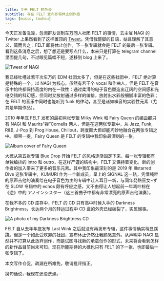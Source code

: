 ```yaml
---
title: 关于 FELT 的杂谈
subtitle: 写在 FELT 宣布即将休止创作后
tags: [music, touhou]
---
```


今天正准备洗澡，忽闻群友谈到车万同人社团 FELT 的事情，去主催 NAGI 的 Twitter 上果然看到了这样置顶的 [Tweet](https://twitter.com/nagi_hoshi/status/1294592855009136641)。凭借我蹩脚的日语，姑且理解了其意义，简而言之：FELT 即将休止创作，下一张专辑就会是 FELT 的最后一张专辑。看到这条消息之后，想了想还是要写点什么，本来只是打算在 telegram channel 里面提几句，不过眼见篇幅不短，遂移到 blog 上来了。

![Tweet of NAGI](https://p.sda1.dev/0/6330847cfd59ce2aa546577125118a34/image.png)

我已经吐槽过若干次车万的 EDM 社团太多了，但是在这些社团中，FELT 绝对算是特殊的一个。以 NAGI 为核心，虽然有若干个 vocal 和作曲人，但是 FELT 在音乐中始终都保持高度的内在一致性：通过柔滑的电子音色塑造出辽阔的空间感和光电交错的科幻感，但同时又放射通过多样的编排，放射出水彩般细腻丰富的色彩；在 FELT 的音乐中同时也能听到 funk 的律动，甚至是诸如噪音的实验性元素（尤其是早期作品）。

2010 年年底 FELT 发布的最初两张专辑 Milky Wink 和 Fairy Queen 的编曲都只有 NAGI 和 Maurits”禅”Cornelis 两人，但是在这两张专辑中，从 Jazz, Funk, R&B, J-Pop 到 Prog House, Chillout，跨度颇大但却能巧妙地融合在两张专辑之中。顺带一提，Fairy Queen 是 FELT 的专辑中我印象最深刻的一张。

![Album cover of Fairy Queen](https://p.sda1.dev/0/ae1780fb3790afc606f268431f0a184e/image.png)

大概从第五张专辑 Blue Drop 开始 FELT 的风格逐渐固定下来，每一张专辑都有单独编排的 intro 和 outro，在这样严谨的结构中，FELT 又保持着变化，新的创作者的加入带来了更多的音乐元素。其中我印象最深刻的是 2019 年 Illstarred Dive 这张专辑中，KUMURI 作为一个新成员，呈上的 SIGNAL 这一轨，凭借纯粹的原声吉他的演奏给在电子音色为主的专辑中让人耳目一新，与同年発熱巫女~ず在 SLOW 专辑中的 echos 颇有呼应之感，又不由得让人想起前一年凋叶棕在《逆》中的 アノインシスター（这三首曲子中都有非常漂亮的原声吉他演奏）。

在我不多的 CD 库存中，FELT 的 CD 只有高中时候入手的 Darkness Brightness，长达两个月的转运过程中 CD 盒的外壳已经破裂了，实属憾事。

![A photo of my Darkness Brightness CD](https://p.sda1.dev/0/2d5a55e3ef5b9704cf57439f9d580408/image.png)

FELT 自从去年年底发布 Last Wink 之后就没有再发布专辑，这件事情确实稍显蹊跷。但是一个如此受欢迎的社团，宣布休止仍然让我颇感意外。从声明中 NAGI 显然并不打算从此放弃创作，而是试图寻找新的承载创作的形式，未来将会看到怎样的新作品目前尚未可知，现在所能期待的大概也只有 FELT 的下一张、也即最后一张专辑了。

本文写作仓促，疏漏在所难免，敬请批评指正。

~~换句话说，我现在还没洗澡。~~